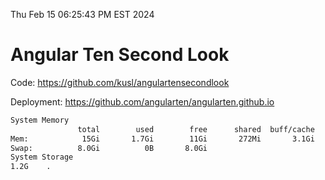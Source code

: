 Thu Feb 15 06:25:43 PM EST 2024

# Angular Ten Second Look

Code: https://github.com/kusl/angulartensecondlook

Deployment: https://github.com/angularten/angularten.github.io

```bash
System Memory
               total        used        free      shared  buff/cache   available
Mem:            15Gi       1.7Gi        11Gi       272Mi       3.1Gi        13Gi
Swap:          8.0Gi          0B       8.0Gi
System Storage
1.2G	.
```
